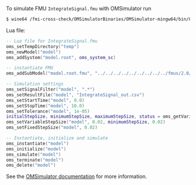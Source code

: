 To simulate FMU `IntegrateSignal.fmu` with OMSimulator run
```bash
$ wine64 /fmi-cross-check/OMSimulatorBinaries/OMSimulator-mingw64/bin/OMSimulator.exe --stripRoot=true --skipCSVHeader=true --addParametersToCSV=true --intervals=500 --suppressPath=true --timeout=60 IntegrateSignal.lua
```

Lua file:
```lua
-- Lua file for IntegrateSignal.fmu
oms_setTempDirectory("temp")
oms_newModel("model")
oms_addSystem("model.root", oms_system_sc)

-- instantiate FMU
oms_addSubModel("model.root.fmu", "../../../../../../../../../fmus/2.0/me/win64/FMIToolbox_MATLAB/2.3/IntegrateSignal/IntegrateSignal.fmu")

-- Simulation settings
oms_setSignalFilter("model", ".*")
oms_setResultFile("model", "IntegrateSignal_out.csv")
oms_setStartTime("model", 0.0)
oms_setStopTime("model", 10.0)
oms_setTolerance("model", 1e-05)
initialStepSize, minimumStepSize, maximumStepSize, status = oms_getVariableStepSize("model")
oms_setVariableStepSize("model", 0.02, minimumStepSize, 0.02)
oms_setFixedStepSize("model", 0.02)

-- Instantiate, initialize and simulate
oms_instantiate("model")
oms_initialize("model")
oms_simulate("model")
oms_terminate("model")
oms_delete("model")
```

See the [OMSimulator documentation](https://openmodelica.org/doc/OMSimulator/master/html/index.html) for more information.